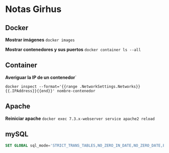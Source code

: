 # Notas Girhus

## Docker
**Mostrar imágenes**
``docker images``

**Mostrar contenedores y sus puertos**
``docker container ls --all``

## Container
**Averiguar la IP de un contenedor**`

``docker inspect --format='{{range .NetworkSettings.Networks}}{{.IPAddress}}{{end}}' nombre-contenedor``

## Apache
**Reiniciar apache**
``docker exec 7.3.x-webserver service apache2 reload``

## mySQL
```sql
SET GLOBAL sql_mode='STRICT_TRANS_TABLES,NO_ZERO_IN_DATE,NO_ZERO_DATE,ERROR_FOR_DIVISION_BY_ZERO,NO_AUTO_CREATE_USER,NO_ENGINE_SUBSTITUTION';
```
